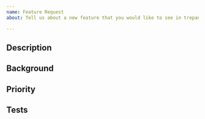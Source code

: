 ```yaml
---
name: Feature Request
about: Tell us about a new feature that you would like to see in trepan3k

---
```


## Description

<!-- Add a short description of the feature. This might
include same input and output. -->

## Background

<!-- Add any additional background for the
feature, for example: user scenarios, or the value of the feature. -->

## Priority

<!-- If this is important for a particular public, state that here.
     If this is blocking some important activity let us know what activity it blocks.
	 If you are asking about a release because you are packing for a distribution like Ubuntu or Fedora, BlackArch, say so. I generally make releases otherwise on whim or when I have a need, such as I am giving a talk. If you sponsor, the project your release request has greater importance.

	 Otherwise, we'll assume whatever is wrong or needed has the lowest priority in addressing.

-->

## Tests
<!-- _This section is optional._

Add text with suggestions on how to test the feature,
if it is not obvious.
-->
